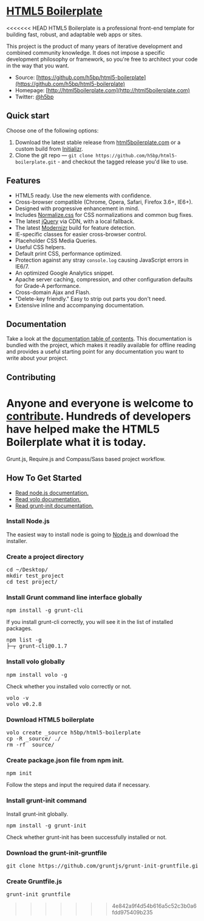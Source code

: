 # [HTML5 Boilerplate](http://html5boilerplate.com)

<<<<<<< HEAD
HTML5 Boilerplate is a professional front-end template for building fast,
robust, and adaptable web apps or sites.

This project is the product of many years of iterative development and combined
community knowledge. It does not impose a specific development philosophy or
framework, so you're free to architect your code in the way that you want.

* Source: [https://github.com/h5bp/html5-boilerplate](https://github.com/h5bp/html5-boilerplate)
* Homepage: [http://html5boilerplate.com](http://html5boilerplate.com)
* Twitter: [@h5bp](http://twitter.com/h5bp)


## Quick start

Choose one of the following options:

1. Download the latest stable release from
   [html5boilerplate.com](http://html5boilerplate.com/) or a custom build from
   [Initializr](http://www.initializr.com).
2. Clone the git repo — `git clone
   https://github.com/h5bp/html5-boilerplate.git` - and checkout the tagged
   release you'd like to use.


## Features

* HTML5 ready. Use the new elements with confidence.
* Cross-browser compatible (Chrome, Opera, Safari, Firefox 3.6+, IE6+).
* Designed with progressive enhancement in mind.
* Includes [Normalize.css](http://necolas.github.com/normalize.css/) for CSS
  normalizations and common bug fixes.
* The latest [jQuery](http://jquery.com/) via CDN, with a local fallback.
* The latest [Modernizr](http://modernizr.com/) build for feature detection.
* IE-specific classes for easier cross-browser control.
* Placeholder CSS Media Queries.
* Useful CSS helpers.
* Default print CSS, performance optimized.
* Protection against any stray `console.log` causing JavaScript errors in
  IE6/7.
* An optimized Google Analytics snippet.
* Apache server caching, compression, and other configuration defaults for
  Grade-A performance.
* Cross-domain Ajax and Flash.
* "Delete-key friendly." Easy to strip out parts you don't need.
* Extensive inline and accompanying documentation.


## Documentation

Take a look at the [documentation table of contents](doc/TOC.md). This
documentation is bundled with the project, which makes it readily available for
offline reading and provides a useful starting point for any documentation you
want to write about your project.


## Contributing

Anyone and everyone is welcome to [contribute](CONTRIBUTING.md). Hundreds of
developers have helped make the HTML5 Boilerplate what it is today.
=======
Grunt.js, Require.js and Compass/Sass based project workflow.

## How To Get Started
* [Read node.js documentation.](http://nodejs.org/api/)
* [Read volo documentation.](https://github.com/volojs/volo/wiki/)
* [Read grunt-init documentation.](https://github.com/gruntjs/grunt-init-gruntfile)


### Install Node.js
The easiest way to install node is going to [Node.js](http://nodejs.org/) and download the installer.

### Create a project directory
<pre>
cd ~/Desktop/
mkdir test_project
cd test_project/
</pre>

### Install Grunt command line interface globally
<pre>
npm install -g grunt-cli
</pre>

If you install grunt-cli correctly, you will see it in the list of installed packages.
<pre>
npm list -g
├─┬ grunt-cli@0.1.7
</pre>

### Install volo globally
<pre>
npm install volo -g
</pre>

Check whether you installed volo correctly or not.
<pre>
volo -v
volo v0.2.8
</pre>

### Download HTML5 boilerplate
<pre>
volo create _source h5bp/html5-boilerplate
cp -R _source/ ./
rm -rf _source/
</pre>

### Create package.json file from npm init.
<pre>
npm init
</pre>
Follow the steps and input the required data if necessary.

### Install grunt-init command
Install grunt-init globally.
<pre>
npm install -g grunt-init
</pre>

Check whether grunt-init has been successfully installed or not.

### Download the grunt-init-gruntfile
<pre>
git clone https://github.com/gruntjs/grunt-init-gruntfile.git ~/.grunt-init/gruntfile
</pre>

### Create Gruntfile.js
<pre>
grunt-init gruntfile
</pre>
>>>>>>> 4e842a9f4d54b616a5c52c3b0a6fdd975409b235
